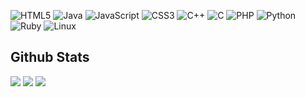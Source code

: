 ![HTML5](https://img.shields.io/badge/html5-%23E34F26.svg?style=for-the-badge&logo=html5&logoColor=white) ![Java](https://img.shields.io/badge/java-%23ED8B00.svg?style=for-the-badge&logo=openjdk&logoColor=white) ![JavaScript](https://img.shields.io/badge/javascript-%23323330.svg?style=for-the-badge&logo=javascript&logoColor=%23F7DF1E) ![CSS3](https://img.shields.io/badge/css3-%231572B6.svg?style=for-the-badge&logo=css3&logoColor=white) ![C++](https://img.shields.io/badge/c++-%2300599C.svg?style=for-the-badge&logo=c%2B%2B&logoColor=white) ![C](https://img.shields.io/badge/c-%2300599C.svg?style=for-the-badge&logo=c&logoColor=white) ![PHP](https://img.shields.io/badge/php-%23777BB4.svg?style=for-the-badge&logo=php&logoColor=white) ![Python](https://img.shields.io/badge/python-3670A0?style=for-the-badge&logo=python&logoColor=ffdd54) ![Ruby](https://img.shields.io/badge/ruby-%23CC342D.svg?style=for-the-badge&logo=ruby&logoColor=white) ![Linux](https://img.shields.io/badge/Linux-FCC624?style=for-the-badge&logo=linux&logoColor=black)

## Github Stats
![](https://github-readme-stats.vercel.app/api?username=tiaa28&theme=vue-dark&show_icons=true&count_private=true) 
![](https://github-readme-streak-stats.herokuapp.com/?user=tiaa28&theme=vue-dark&hide_border=false&date_format=j%20M%5B%20Y%5D&locale=id)
![](https://github-readme-stats-anuraghazra1.vercel.app/api/top-langs/?username=tiaa28&theme=vue-dark&hide_border=false&no-bg=true&no-frame=true&langs_count=10)
